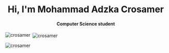 <h1 align="center">Hi, I'm Mohammad Adzka Crosamer</h1>
<h4 align="center">Computer Science student</h4>

<p><img align="left" src="https://github-readme-stats.vercel.app/api/top-langs?username=crosamer&show_icons=true&theme=dark&locale=en&layout=compact" alt="crosamer" /></p>

<p>&nbsp;<img align="center" src="https://github-readme-stats.vercel.app/api?username=crosamer&show_icons=true&theme=dark&locale=en" alt="crosamer" /></p>

<p><img align="center" src="https://github-readme-streak-stats.herokuapp.com/?user=crosamer&theme=dark" alt="crosamer" /></p>
